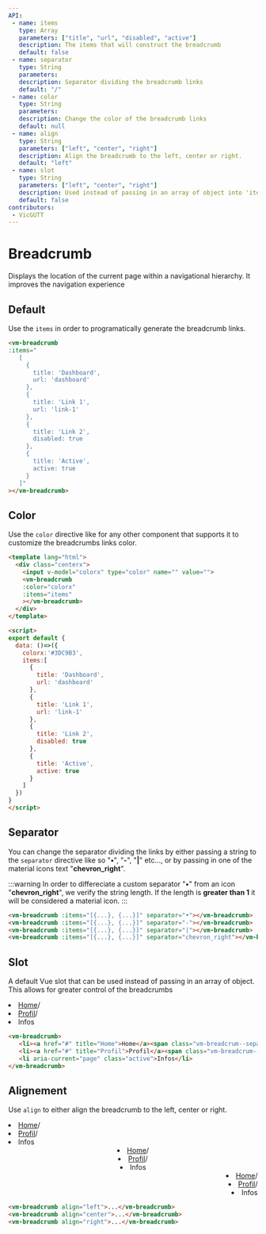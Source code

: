 ```yaml
---
API:
 - name: items
   type: Array
   parameters: ["title", "url", "disabled", "active"]
   description: The items that will construct the breadcrumb
   default: false
 - name: separator
   type: String
   parameters:
   description: Separator dividing the breadcrumb links
   default: "/"
 - name: color
   type: String
   parameters:
   description: Change the color of the breadcrumb links
   default: null
 - name: align
   type: String
   parameters: ["left", "center", "right"]
   description: Align the breadcrumb to the left, center or right.
   default: "left"
 - name: slot
   type: String
   parameters: ["left", "center", "right"]
   description: Used instead of passing in an array of object into 'items'
   default: false
contributors:
 - VicGUTT
---
```


# Breadcrumb

<box header>

  Displays the location of the current page within a navigational hierarchy. It improves the navigation experience

</box>


<box>

## Default

<!-- The default breadcrumb comes with minimalist styling. More is not always better right ? -->
Use the `items` in order to programatically generate the breadcrumb links.

<vuecode md center>
<div slot="demo">
<vm-breadcrumb
:items="
   [
     {
       title: 'Dashboard',
       url: 'dashboard'
     },
     {
       title: 'Link 1',
       url: 'link-1'
     },
     {
       title: 'Link 2',
       disabled: true
     },
     {
       title: 'Active',
       active: true
     }
   ]"
></vm-breadcrumb>
</div>
<div slot="code">

```html
<vm-breadcrumb
:items="
   [
     {
       title: 'Dashboard',
       url: 'dashboard'
     },
     {
       title: 'Link 1',
       url: 'link-1'
     },
     {
       title: 'Link 2',
       disabled: true
     },
     {
       title: 'Active',
       active: true
     }
   ]"
></vm-breadcrumb>
```

</div>
</vuecode>
</box>


<box>

## Color

Use the `color` directive like for any other component that supports it to customize the breadcrumbs links color.

<vuecode md center>
<div slot="demo">
  <Demos-Breadcrumb-Color />
</div>

<div slot="code">

```html
<template lang="html">
  <div class="centerx">
    <input v-model="colorx" type="color" name="" value="">
    <vm-breadcrumb
    :color="colorx"
    :items="items"
    ></vm-breadcrumb>
  </div>
</template>

<script>
export default {
  data: ()=>({
    colorx:'#3DC9B3',
    items:[
      {
        title: 'Dashboard',
        url: 'dashboard'
      },
      {
        title: 'Link 1',
        url: 'link-1'
      },
      {
        title: 'Link 2',
        disabled: true
      },
      {
        title: 'Active',
        active: true
      }
    ]
  })
}
</script>
```

</div>
</vuecode>
</box>


<box>

## Separator

You can change the separator dividing the links by either passing a string to the `separator` directive like so "**•**", "**-**", "**|**" etc..., or by passing in one of the material icons text "**chevron_right**".

:::warning
  In order to differeciate a custom separator "**•**" from an icon "**chevron_right**", we verify the string length. If the length is **greater than 1** it will be considered a material icon.
:::

<vuecode md center>
<div slot="demo">
<vm-breadcrumb separator="•"
:items="
   [
     {
       title: 'Dashboard',
       url: 'dashboard'
     },
     {
       title: 'Link 1',
       url: 'link-1'
     },
     {
       title: 'Link 2',
       disabled: true
     },
     {
       title: 'Active',
       active: true
     }
   ]"
></vm-breadcrumb>
<vm-breadcrumb separator="-"
:items="
   [
     {
       title: 'Dashboard',
       url: 'dashboard'
     },
     {
       title: 'Link 1',
       url: 'link-1'
     },
     {
       title: 'Link 2',
       disabled: true
     },
     {
       title: 'Active',
       active: true
     }
   ]"
></vm-breadcrumb>
<vm-breadcrumb separator="|"
:items="
   [
     {
       title: 'Dashboard',
       url: 'dashboard'
     },
     {
       title: 'Link 1',
       url: 'link-1'
     },
     {
       title: 'Link 2',
       disabled: true
     },
     {
       title: 'Active',
       active: true
     }
   ]"
></vm-breadcrumb>
<vm-breadcrumb separator="chevron_right"
:items="
   [
     {
       title: 'Dashboard',
       url: 'dashboard'
     },
     {
       title: 'Link 1',
       url: 'link-1'
     },
     {
       title: 'Link 2',
       disabled: true
     },
     {
       title: 'Active',
       active: true
     }
   ]"
></vm-breadcrumb>
</div>
<div slot="code">

```html
<vm-breadcrumb :items="[{...}, {...}]" separator="•"></vm-breadcrumb>
<vm-breadcrumb :items="[{...}, {...}]" separator="-"></vm-breadcrumb>
<vm-breadcrumb :items="[{...}, {...}]" separator="|"></vm-breadcrumb>
<vm-breadcrumb :items="[{...}, {...}]" separator="chevron_right"></vm-breadcrumb>
```

</div>
</vuecode>
</box>


<box>

## Slot

A default Vue slot that can be used instead of passing in an array of object. This allows for greater control of the breadcrumbs

<vuecode md center>
<div slot="demo">
<vm-breadcrumb>
   <li><a href="#" title="Home">Home</a><span class="vm-breadcrum--separator">/</span></li>
   <li><a href="#" title="Profil">Profil</a><span class="vm-breadcrum--separator">/</span></li>
   <li aria-current="page" class="active">Infos</li>
</vm-breadcrumb>
</div>
<div slot="code">

```html
<vm-breadcrumb>
   <li><a href="#" title="Home">Home</a><span class="vm-breadcrum--separator">/</span></li>
   <li><a href="#" title="Profil">Profil</a><span class="vm-breadcrum--separator">/</span></li>
   <li aria-current="page" class="active">Infos</li>
</vm-breadcrumb>
```

</div>
</vuecode>
</box>


<box>

## Alignement

Use `align` to either align the breadcrumb to the left, center or right.

<vuecode md>
<div slot="demo">
<vm-breadcrumb align="left">
   <li><a href="#" title="Home">Home</a><span class="vm-breadcrum--separator">/</span></li>
   <li><a href="#" title="Profil">Profil</a><span class="vm-breadcrum--separator">/</span></li>
   <li aria-current="page" class="active">Infos</li>
</vm-breadcrumb>
<vm-breadcrumb align="center">
   <li><a href="#" title="Home">Home</a><span class="vm-breadcrum--separator">/</span></li>
   <li><a href="#" title="Profil">Profil</a><span class="vm-breadcrum--separator">/</span></li>
   <li aria-current="page" class="active">Infos</li>
</vm-breadcrumb>
<vm-breadcrumb align="right">
   <li><a href="#" title="Home">Home</a><span class="vm-breadcrum--separator">/</span></li>
   <li><a href="#" title="Profil">Profil</a><span class="vm-breadcrum--separator">/</span></li>
   <li aria-current="page" class="active">Infos</li>
</vm-breadcrumb>
</div>
<div slot="code">

```html
<vm-breadcrumb align="left">...</vm-breadcrumb>
<vm-breadcrumb align="center">...</vm-breadcrumb>
<vm-breadcrumb align="right">...</vm-breadcrumb>
```

</div>
</vuecode>
</box>
